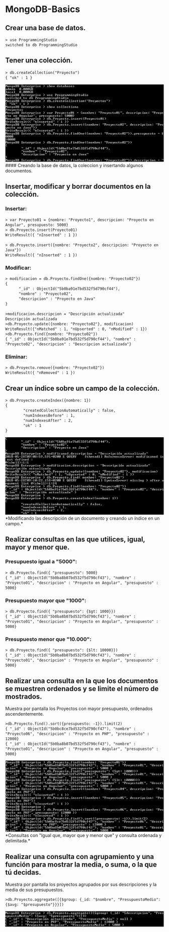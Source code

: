 # MongoDB-Basics

## Crear una base de datos.

```console
> use ProgrammingStudio
switched to db ProgrammingStudio
```

## Tener una colección.

```console
> db.createCollection("Proyecto")
{ "ok" : 1 }
```
<img src="MongoDB.PNG" >
#### Creando la base de datos, la coleccion y insertando algunos documentos.

## Insertar, modificar y borrar documentos en la colección.

### Insertar:
```console
> var Proyecto01 = {nombre: "Proyecto1", descripcion: "Proyecto en Angular", presupuesto: 5000}
> db.Proyecto.insert(Proyecto01)
WriteResult({ "nInserted" : 1 })

> db.Proyecto.insert({nombre: "Proyecto2", descripcion: "Proyecto en Java"})
WriteResult({ "nInserted" : 1 })
```

### Modificar:
```console
> modificacion = db.Proyecto.findOne({nombre: "Proyecto02"})
{
      "_id" : ObjectId("5b0ba91e7bd532f5d790cf44"),
      "nombre" : "Proyecto02",
      "descripcion" : "Proyecto en Java"
}

>modificacion.descripcion = "Descripción actualizada"
Descripción actualizada
>db.Proyecto.update({nombre: "Proyecto02"}, modificacion)
WriteResult({"nMatched" : 1, "nUpserted" : 0, "nModified" : 1})
>db.Proyecto.find({nombre: "Proyecto02"})
{ "_id" : ObjectId("5b0ba91e7bd532f5d790cf44"), "nombre" : "Proyecto02", "descripcion" : "Descripcion actualizada"}
```

### Eliminar:
```console
> db.Proyecto.remove({nombre: "Proyecto02"})
WriteResult({ "nRemoved" : 1 })
```

## Crear un índice sobre un campo de la colección.
```console
> db.Proyecto.createIndex({nombre: 1})
{
        "createdCollectionAutomatically" : false,
        "numIndexesBefore" : 1,
        "numIndexesAfter" : 2,
        "ok" : 1
}
```
<img src="MongoDB_04.PNG" >
*Modificando las descripción de un documento y creando un índice en un campo.*

## Realizar consultas en las que utilices, igual, mayor y menor que.

### Presupuesto igual a "5000":
```console
> db.Proyecto.find({ "presupuesto": 5000}
{ "_id" : ObjectId("5b0ba8b07bd532f5d790cf43"), "nombre" : "Proyecto01", "descripcion" : "Proyecto en Angular", "presupuesto" : 5000}
```
### Presupuesto mayor que "1000":
```console
> db.Proyecto.find({ "presupuesto": {$gt: 1000}})
{ "_id" : ObjectId("5b0ba8b07bd532f5d790cf43"), "nombre" : "Proyecto01", "descripcion" : "Proyecto en Angular", "presupuesto" : 5000}
```
### Presupuesto menor que "10.000":
```console
> db.Proyecto.find({ "presupuesto": {$lt: 10000}})
{ "_id" : ObjectId("5b0ba8b07bd532f5d790cf43"), "nombre" : "Proyecto01", "descripcion" : "Proyecto en Angular", "presupuesto" : 5000}
```

## Realizar una consulta en la que los documentos se muestren ordenados y se limite el número de mostrados.
Muestra por pantalla los Proyectos con mayor presupuesto, ordenados ascendentemente.
```console
>db.Proyecto.find().sort({presupuesto: -1}).limit(2)
{ "_id" : ObjectId("5b0bc8ce7bd532f5d790cf47"), "nombre" : "Proyecto06", "descripcion" : "Proyecto en PHP", "presupuesto" : 12000}
{ "_id" : ObjectId("5b0ba8b07bd532f5d790cf43"), "nombre" : "Proyecto01", "descripcion" : "Proyecto en Angular", "presupuesto" : 5000}
```
<img src="MongoDB_03.PNG" >
*Consultas con "Igual que, mayor que y menor que" y consulta ordenada y delimitada.*

## Realizar una consulta con agrupamiento y una función para mostrar la media, o suma, o la que tú decidas.
Muestra por pantalla los proyectos agrupados por sus descripciones y la media de sus presupuestos.
```console
>db.Proyecto.aggregate([{$group: {_id: "$nombre", "PresupuestoMedio": {$avg: "$presupuesto"}}}])
```
<img src="MongoDB_02.PNG" >
